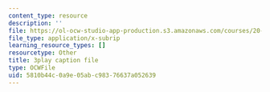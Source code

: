 ```yaml
---
content_type: resource
description: ''
file: https://ol-ocw-studio-app-production.s3.amazonaws.com/courses/20-219-becoming-the-next-bill-nye-writing-and-hosting-the-educational-show-january-iap-2015/5810b44c0a9e05abc98376637a052639_gUNY29Zpu7g.srt
file_type: application/x-subrip
learning_resource_types: []
resourcetype: Other
title: 3play caption file
type: OCWFile
uid: 5810b44c-0a9e-05ab-c983-76637a052639
---
```

